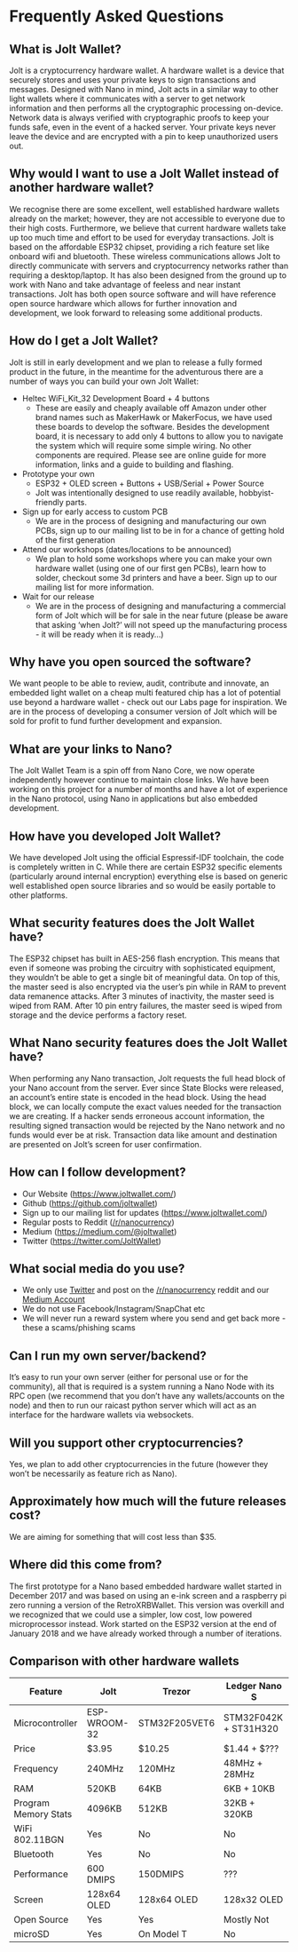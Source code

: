 Frequently Asked Questions
======================================

What is Jolt Wallet?
---------------------
Jolt is a cryptocurrency hardware wallet. A hardware wallet is a device that securely stores and uses your private keys to sign transactions and messages. Designed with Nano in mind, Jolt acts in a similar way to other light wallets where it communicates with a server to get network information and then performs all the cryptographic processing on-device. Network data is always verified with cryptographic proofs to keep your funds safe, even in the event of a hacked server. Your private keys never leave the device and are encrypted with a pin to keep unauthorized users out.

Why would I want to use a Jolt Wallet instead of another hardware wallet?
--------------------------------------------------------------------------
We recognise there are some excellent, well established hardware wallets already on the market; however, they are not accessible to everyone due to their high costs. Furthermore, we believe that current hardware wallets take up too much time and effort to be used for everyday transactions. Jolt is based on the affordable ESP32 chipset, providing a rich feature set like onboard wifi and bluetooth. These wireless communications allows Jolt to directly communicate with servers and cryptocurrency networks rather than requiring a desktop/laptop. It has also been designed from the ground up to work with Nano and take advantage of feeless and near instant transactions.
Jolt has both open source software and will have reference open source hardware which allows for further innovation and development, we look forward to releasing some additional products.

How do I get a Jolt Wallet?
----------------------------
Jolt is still in early development and we plan to release a fully formed product in the future, in the meantime for the adventurous there are a number of ways you can build your own Jolt Wallet:
* Heltec WiFi_Kit_32 Development Board + 4 buttons 
  * These are easily and cheaply available off Amazon under other brand names such as MakerHawk or MakerFocus, we have used these boards to develop the software. Besides the development board, it is necessary to add only 4 buttons to allow you to navigate the system which will require some simple wiring. No other components are required. Please see are online guide for more information, links and a guide to building and flashing.
* Prototype your own
  * ESP32 + OLED screen + Buttons + USB/Serial + Power Source
  * Jolt was intentionally designed to use readily available, hobbyist-friendly parts.
* Sign up for early access to custom PCB
  * We are in the process of designing and manufacturing our own PCBs, sign up to our mailing list to be in for a chance of getting hold of the first generation
* Attend our workshops (dates/locations to be announced)
  * We plan to hold some workshops where you can make your own hardware wallet (using one of our first gen PCBs), learn how to solder, checkout some 3d printers and have a beer. Sign up to our mailing list for more information.
* Wait for our release
  * We are in the process of designing and manufacturing a commercial form of Jolt which will be for sale in the near future (please be aware that asking ‘when Jolt?’ will not speed up the manufacturing process - it will be ready when it is ready…)

Why have you open sourced the software?
----------------------------------------
We want people to be able to review, audit, contribute and innovate, an embedded light wallet on a cheap multi featured chip has a lot of potential use beyond a hardware wallet - check out our Labs page for inspiration.
We are in the process of developing a consumer version of Jolt which will be sold for profit to fund further development and expansion.

What are your links to Nano?
-----------------------------
The Jolt Wallet Team is a spin off from Nano Core, we now operate independently however continue to maintain close links. We have been working on this project for a number of months and have a lot of experience in the Nano protocol, using Nano in applications but also embedded development.

How have you developed Jolt Wallet?
------------------------------------
We have developed Jolt using the official Espressif-IDF toolchain, the code is completely written in C. While there are certain ESP32 specific elements (particularly around internal encryption) everything else is based on generic well established open source libraries and so would be easily portable to other platforms.

What security features does the Jolt Wallet have?
--------------------------------------------------
The ESP32 chipset has built in AES-256 flash encryption. This means that even if someone was probing the circuitry with sophisticated equipment, they wouldn’t be able to get a single bit of meaningful data. On top of this, the master seed is also encrypted via the user’s pin while in RAM to prevent data remanence attacks. After 3 minutes of inactivity, the master seed is wiped from RAM. After 10 pin entry failures, the master seed is wiped from storage and the device performs a factory reset.

What Nano security features does the Jolt Wallet have?
-------------------------------------------------------
When performing any Nano transaction, Jolt requests the full head block of your Nano account from the server. Ever since State Blocks were released, an account’s entire state is encoded in the head block. Using the head block, we can locally compute the exact values needed for the transaction we are creating. If a hacker sends erroneous account information, the resulting signed transaction would be rejected by the Nano network and no funds would ever be at risk. Transaction data like amount and destination are presented on Jolt’s screen for user confirmation.

How can I follow development?
------------------------------
* Our Website (https://www.joltwallet.com/)
* Github (https://github.com/joltwallet)
* Sign up to our mailing list for updates (https://www.joltwallet.com/)
* Regular posts to Reddit ([/r/nanocurrency](https://www.reddit.com/r/nanocurrency/))
* Medium (https://medium.com/@joltwallet)
* Twitter (https://twitter.com/JoltWallet)

What social media do you use?
------------------------------
* We only use [Twitter](https://twitter.com/JoltWallet) and post on the [/r/nanocurrency](https://www.reddit.com/r/nanocurrency/) reddit and our [Medium Account](https://medium.com/@joltwallet)
* We do not use Facebook/Instagram/SnapChat etc
* We will never run a reward system where you send <crypto> and get back more - these a scams/phishing scams

Can I run my own server/backend?
---------------------------------
It’s easy to run your own server (either for personal use or for the community), all that is required is a system running a Nano Node with its RPC open (we recommend that you don’t have any wallets/accounts on the node) and then to run our raicast python server which will act as an interface for the hardware wallets via websockets.

Will you support other cryptocurrencies?
-----------------------------------------
Yes, we plan to add other cryptocurrencies in the future (however they won’t be necessarily as feature rich as Nano).

Approximately how much will the future releases cost?
------------------------------------------------------
We are aiming for something that will cost less than $35.

Where did this come from?
--------------------------
The first prototype for a Nano based embedded hardware wallet started in December 2017 and was based on using an e-ink screen and a raspberry pi zero running a version of the RetroXRBWallet. This version was overkill and we recognized that we could use a simpler, low cost, low powered microprocessor instead. Work started on the ESP32 version at the end of January 2018 and we have already worked through a number of iterations. 

Comparison with other hardware wallets
----------------------------------------

| Feature | Jolt | Trezor | Ledger Nano S |
|---------|------|--------|---------------|
| Microcontroller | ESP-WROOM-32 | STM32F205VET6 | STM32F042K + ST31H320 |
| Price | $3.95 | $10.25 | $1.44 + $??? |
| Frequency | 240MHz | 120MHz | 48MHz + 28MHz |
| RAM | 520KB | 64KB | 6KB + 10KB |
| Program Memory Stats | 4096KB | 512KB | 32KB + 320KB |
| WiFi 802.11BGN | Yes | No | No |
| Bluetooth | Yes | No | No |
| Performance | 600 DMIPS | 150DMIPS | ??? |
| Screen | 128x64 OLED | 128x64 OLED | 128x32 OLED |
| Open Source | Yes | Yes | Mostly Not |
| microSD | Yes | On Model T | No |

